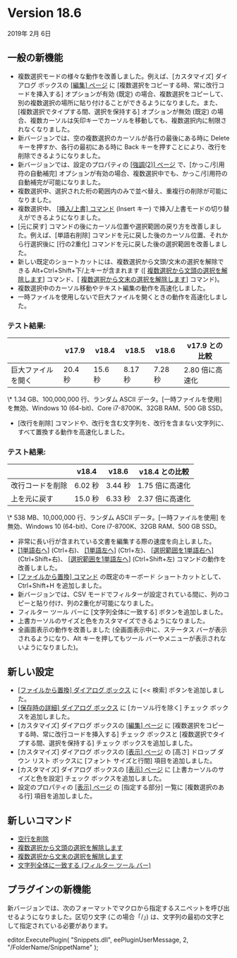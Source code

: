# Version 18.6

2019年 2月 6日

## 一般の新機能

- 複数選択モードの様々な動作を改善しました。例えば、\[カスタマイズ\] ダイアログ ボックスの [\[編集\] ページ](../dlg/customize/edit/index) に \[複数選択をコピーする時、常に改行コードを挿入する\] オプションが有効 (既定) の場合、複数選択をコピーして、別の複数選択の場所に貼り付けることができるようになりました。また、\[複数選択でタイプする間、選択を保持する\] オプションが無効 (既定) の場合、複数カーソルは矢印キーでカーソルを移動しても、複数選択内に制限されなくなりました。
- 新バージョンでは、空の複数選択のカーソルが各行の最後にある時に Delete キーを押すか、各行の最初にある時に Back キーを押すことにより、改行を削除できるようになりました。
- 新バージョンでは、設定のプロパティの [\[強調(2)\] ページ](../dlg/properties/highlight2/index) で、\[かっこ/引用符の自動補完\] オプションが有効の場合、複数選択中でも、かっこ/引用符の自動補完が可能になりました。
- 複数選択中、選択された桁の範囲内のみで並べ替え、重複行の削除が可能になりました。
- 複数選択中、 [\[挿入/上書\] コマンド](../cmd/insert/insert) (Insert キー) で挿入/上書モードの切り替えができるようになりました。
- \[元に戻す\] コマンドの後にカーソル位置や選択範囲の戻り方を改善しました。例えば、\[単語右削除\] コマンドを元に戻した後のカーソル位置、それから行選択後に \[行の2重化\] コマンドを元に戻した後の選択範囲を改善しました。
- 新しい既定のショートカットには、複数選択から文頭/文末の選択を解除できる Alt+Ctrl+Shift+下/上キーが含まれます (\[ [複数選択から文頭の選択を解除します](../cmd/edit/cancel_top_sel)\] コマンド、\[ [複数選択から文末の選択を解除します](../cmd/edit/cancel_bottom_sel)\] コマンド)。
- 複数選択中のカーソル移動やテキスト編集の動作を高速化しました。
- 一時ファイルを使用しないで巨大ファイルを開くときの動作を高速化しました。

### テスト結果:

|  | v17.9 | v18.4 | v18.5 | v18.6 | v17.9 との比較 |
| --- | --- | --- | --- | --- | --- |
| 巨大ファイルを開く | 20.4 秒 | 15.6 秒 | 8.17 秒 | 7.28 秒 | 2.80 倍に高速化 |

\\* 1.34 GB、100,000,000 行、ランダム ASCII データ。\[一時ファイルを使用\] を無効、Windows 10 (64-bit)、Core i7-8700K、32GB RAM、500 GB SSD。

- \[改行を削除\] コマンドや、改行を含む文字列を、改行を含まない文字列に、すべて置換する動作を高速化しました。

### テスト結果:

|  | v18.4 | v18.6 | v18.4 との比較 |
| --- | --- | --- | --- |
| 改行コードを削除 | 6.02 秒 | 3.44 秒 | 1.75 倍に高速化 |
| 上を元に戻す | 15.0 秒 | 6.33 秒 | 2.37 倍に高速化 |

\\* 538 MB、10,000,000 行、ランダム ASCII データ。\[一時ファイルを使用\] を無効、Windows 10 (64-bit)、Core i7-8700K、32GB RAM、500 GB SSD。

- 非常に長い行が含まれている文書を編集する際の速度を向上しました。
- [\[1単語右へ\]](../cmd/edit/right_word) (Ctrl+右)、 [\[1単語左へ\]](../cmd/edit/left_word) (Ctrl+左)、 [\[選択範囲を1単語右へ\]](../cmd/edit/shift_right_word) (Ctrl+Shift+右)、 [\[選択範囲を1単語左へ\]](../cmd/edit/shift_left_word) (Ctrl+Shift+左) コマンドの動作を改善しました。
- [\[ファイルから置換\] コマンド](../cmd/search/replace_in_files) の既定のキーボード ショートカットとして、Ctrl+Shift+H を追加しました。
- 新バージョンでは、CSV モードでフィルターが設定されている間に、列のコピーと貼り付け、列の2重化が可能になりました。
- フィルター ツール バーに \[文字列全体に一致する\] ボタンを追加しました。
- 上書カーソルのサイズと色をカスタマイズできるようになりました。
- 全画面表示の動作を改善しました (全画面表示中に、ステータス バーが表示されるようになり、Alt キーを押してもツール バーやメニューが表示されないようになりました)。

## 新しい設定

- [\[ファイルから置換\] ダイアログ ボックス](../dlg/replace_in_files/index) に \[<< 検索\] ボタンを追加しました。
- [\[保存時の詳細\] ダイアログ ボックス](../dlg/properties/file/save_details/index) に \[カーソル行を除く\] チェック ボックスを追加しました。
- \[カスタマイズ\] ダイアログ ボックスの [\[編集\] ページ](../dlg/customize/edit/index) に \[複数選択をコピーする時、常に改行コードを挿入する\] チェック ボックスと \[複数選択でタイプする間、選択を保持する\] チェック ボックスを追加しました。
- \[カスタマイズ\] ダイアログ ボックスの [\[表示\] ページ](../dlg/customize/view/index) の \[高さ\] ドロップ ダウン リスト ボックスに \[フォント サイズと行間\] 項目を追加しました。
- \[カスタマイズ\] ダイアログ ボックスの [\[表示\] ページ](../dlg/customize/view/index) に \[上書カーソルのサイズと色を設定\] チェック ボックスを追加しました。
- 設定のプロパティの [\[表示\] ページ](../dlg/properties/display/index) の \[指定する部分\] 一覧に \[複数選択のある行\] 項目を追加しました。

## 新しいコマンド

- [空行を削除](../cmd/convert/remove_empty_lines)
- [複数選択から文頭の選択を解除します](../cmd/edit/cancel_top_sel)
- [複数選択から文末の選択を解除します](../cmd/edit/cancel_bottom_sel)
- [文字列全体に一致する (フィルター ツール バー)](../cmd/search/filterbar_whole_string)

## プラグインの新機能

新バージョンでは、次のフォーマットでマクロから指定するスニペットを呼び出せるようになりました。区切り文字 (この場合「/」) は、文字列の最初の文字として指定されている必要があります。

editor.ExecutePlugin( "Snippets.dll", eePluginUserMessage, 2, "/FolderName/SnippetName" );
